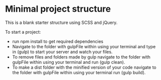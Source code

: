 # Minimal project structure

This is a blank starter structure using SCSS and jQuery.

To start a project:

 - run npm install to get required dependencies 
 - Navigate to the folder with gulpFile within using your terminal and type in (gulp) to start 
your server and watch your files.
 - To remove files and folders made by gulp navigate to the folder with gulpFile within using your terminal and run (gulp clean).
 - To make a dist folder with the minified version of your code navigate to the folder with gulpFile within using
your terminal run (gulp build).